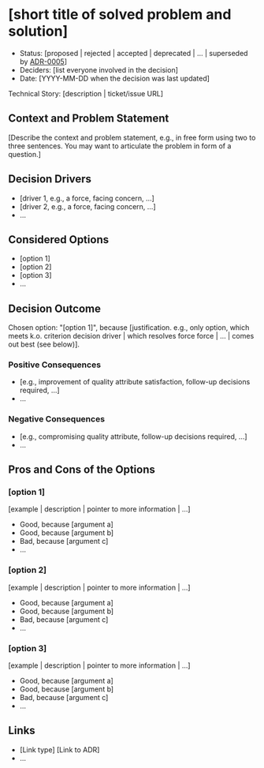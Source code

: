 # [short title of solved problem and solution]

* Status: [proposed | rejected | accepted | deprecated | … | superseded by [ADR-0005](0005-example.md)]
* Deciders: [list everyone involved in the decision]
* Date: [YYYY-MM-DD when the decision was last updated]

Technical Story: [description | ticket/issue URL]

## Context and Problem Statement

[Describe the context and problem statement, e.g., in free form using two to three sentences. You may want to articulate the problem in form of a question.]

## Decision Drivers

* [driver 1, e.g., a force, facing concern, …]
* [driver 2, e.g., a force, facing concern, …]
* … <!-- numbers of drivers can vary -->

## Considered Options

* [option 1]
* [option 2]
* [option 3]
* … <!-- numbers of options can vary -->

## Decision Outcome

Chosen option: "[option 1]", because [justification. e.g., only option, which meets k.o. criterion decision driver | which resolves force force | … | comes out best (see below)].

### Positive Consequences

* [e.g., improvement of quality attribute satisfaction, follow-up decisions required, …]
* …

### Negative Consequences

* [e.g., compromising quality attribute, follow-up decisions required, …]
* …

## Pros and Cons of the Options

### [option 1]

[example | description | pointer to more information | …]

* Good, because [argument a]
* Good, because [argument b]
* Bad, because [argument c]
* … <!-- numbers of pros and cons can vary -->

### [option 2]

[example | description | pointer to more information | …]

* Good, because [argument a]
* Good, because [argument b]
* Bad, because [argument c]
* … <!-- numbers of pros and cons can vary -->

### [option 3]

[example | description | pointer to more information | …]

* Good, because [argument a]
* Good, because [argument b]
* Bad, because [argument c]
* … <!-- numbers of pros and cons can vary -->

## Links

* [Link type] [Link to ADR] <!-- example: Refined by [ADR-0005](0005-example.md) -->
* … <!-- numbers of links can vary --> 